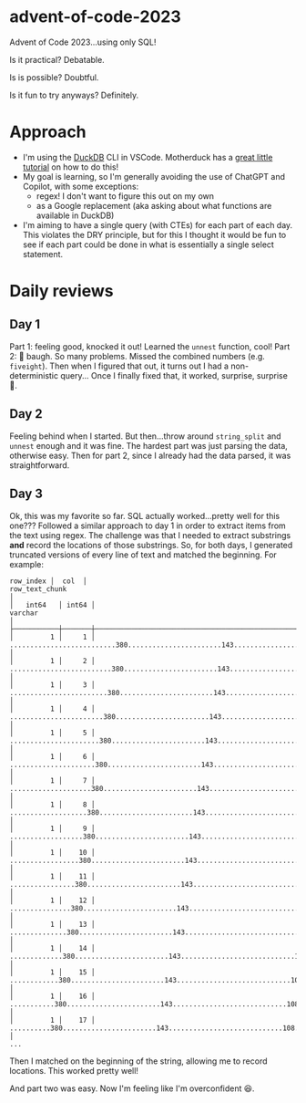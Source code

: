 # advent-of-code-2023

Advent of Code 2023...using only SQL!

Is it practical? Debatable.

Is is possible? Doubtful.

Is it fun to try anyways? Definitely.

# Approach
- I'm using the [DuckDB](https://duckdb.org/) CLI in VSCode. Motherduck has a [great little tutorial](https://motherduck.com/blog/duckdb-tutorial-for-beginners/) on how to do this!
- My goal is learning, so I'm generally avoiding the use of ChatGPT and Copilot, with some exceptions:
    - regex! I don't want to figure this out on my own
    - as a Google replacement (aka asking about what functions are available in DuckDB)
- I'm aiming to have a single query (with CTEs) for each part of each day. This violates the DRY principle, but for this I thought it would be fun to see if each part could be done in what is essentially a single select statement.

# Daily reviews
## Day 1
Part 1: feeling good, knocked it out! Learned the `unnest` function, cool!
Part 2: 😤 baugh. So many problems. Missed the combined numbers (e.g. `fiveight`). Then when I figured that out, it turns out I had a non-deterministic query... Once I finally fixed that, it worked, surprise, surprise 🤪.

## Day 2
Feeling behind when I started. But then...throw around `string_split` and `unnest` enough and it was fine. The hardest part was just parsing the data, otherwise easy. Then for part 2, since I already had the data parsed, it was straightforward.

## Day 3
Ok, this was my favorite so far. SQL actually worked...pretty well for this one??? Followed a similar approach to day 1 in order to extract items from the text using regex. The challenge was that I needed to extract substrings **and** record the locations of those substrings. So, for both days, I generated truncated versions of every line of text and matched the beginning. For example:

```
row_index │  col  │                                                                row_text_chunk                                                                │
│   int64   │ int64 │                                                                   varchar                                                                    │
├───────────┼───────┼──────────────────────────────────────────────────────────────────────────────────────────────────────────────────────────────────────────────┤
│         1 │     1 │ ..........................380.......................143............................108.............630...........425........................ │
│         1 │     2 │ .........................380.......................143............................108.............630...........425........................  │
│         1 │     3 │ ........................380.......................143............................108.............630...........425........................   │
│         1 │     4 │ .......................380.......................143............................108.............630...........425........................    │
│         1 │     5 │ ......................380.......................143............................108.............630...........425........................     │
│         1 │     6 │ .....................380.......................143............................108.............630...........425........................      │
│         1 │     7 │ ....................380.......................143............................108.............630...........425........................       │
│         1 │     8 │ ...................380.......................143............................108.............630...........425........................        │
│         1 │     9 │ ..................380.......................143............................108.............630...........425........................         │
│         1 │    10 │ .................380.......................143............................108.............630...........425........................          │
│         1 │    11 │ ................380.......................143............................108.............630...........425........................           │
│         1 │    12 │ ...............380.......................143............................108.............630...........425........................            │
│         1 │    13 │ ..............380.......................143............................108.............630...........425........................             │
│         1 │    14 │ .............380.......................143............................108.............630...........425........................              │
│         1 │    15 │ ............380.......................143............................108.............630...........425........................               │
│         1 │    16 │ ...........380.......................143............................108.............630...........425........................                │
│         1 │    17 │ ..........380.......................143............................108.............630...........425........................                 │
...
```

Then I matched on the beginning of the string, allowing me to record locations. This worked pretty well!

And part two was easy. Now I'm feeling like I'm overconfident 😆.
